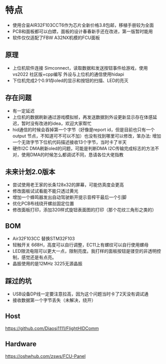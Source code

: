 # 特点
- 使用合宙AIR32F103CCT6作为芯片全新价格3.8包邮，移植手册较为全面
- PCB和面板都可以白嫖，面板的设计春春新手还在改进，第一版暂时能用
- 软件仅仅适配了FBW A32NX机模的FCU面板
## 原理
- 上位机软件连接 Simconnect，读取数据和发送按钮事件给游戏，使用vs2022 社区版+cpp编写 
外设与上位机的通信使用hidapi
- 下位机完成2个0.91存oled的显示和按钮的扫描、LED的亮灭
## 存在问题
- 有一定延迟
- 上位机的数据刷新通过游戏模拟帧，再发送数据到外设更新显示存在体感延迟，暂时没有改进的idea，欢迎大家帮忙
- hid通信的时候会吞掉第一个字节（好像是report id，但是目前也只有一个output 节点，不知道可不可以不加）也没有找到哪里可以修改，笨办法: 增加一个无效字节下位机代码描述接收13个字节，当时卡了半天
- 硬件I2C DMA刷新oled的问题，可能是判断DMA I2C传输完成标志的方法不对，使用DMA的时候怎么都调试不同，恳请各位大佬指教
## 未来计划2.0版本
- 尝试使用老王家的长条128x32的屏幕，可能仿真度会更高
- 修改面板试试看能不能只透过黄光
- 增加一个蜂鸣器发出自动驾驶断开提示音榨干最后一个引脚
- 优化PCB布线绕开螺丝固定位置
- 修改面板打印，添加320样式旋钮表面图的打印（那个花纹三角形之类的）

## BOM
- Air32F103CC 替换STM32F103
- 轻触开关 6*6*8H，高度可以自行调整，EC11上有螺纹可以自行使用螺母
- LED限流电阻可以更大一点，限制亮度。我打样的面板按钮是镂空的非透明控制，感觉还是有点亮。
- 晶振使用的是12MHz 3225无源晶振

## 踩过的坑
- USB设备DP线一定要注意拉高，因为这个问题当时卡了2天没有调试通
- 接收数据第一个字节丢失（未解决，绕开）

## Host
https://github.com/Diaosi1111/FlightHIDComm
 
## Hardware
https://oshwhub.com/zsws/FCU-Panel